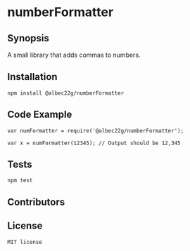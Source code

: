 # numberFormatter

## Synopsis

A small library that adds commas to numbers.

## Installation

    npm install @albec22g/numberFormatter

## Code Example

    var numFormatter = require('@albec22g/numberFormatter');

    var x = numFormatter(12345); // Output should be 12,345

## Tests

    npm test

## Contributors


## License

    MIT license






